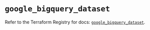 # `google_bigquery_dataset`

Refer to the Terraform Registry for docs: [`google_bigquery_dataset`](https://registry.terraform.io/providers/hashicorp/google/5.41.0/docs/resources/bigquery_dataset).
